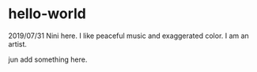 # hello-world
2019/07/31
Nini here. I like peaceful music and exaggerated color.
I am an artist.

jun add something here.
